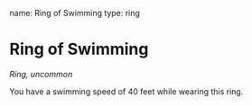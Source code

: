 name: Ring of Swimming type: ring

# Ring of Swimming
_Ring, uncommon_

You have a swimming speed of 40 feet while wearing this ring. 